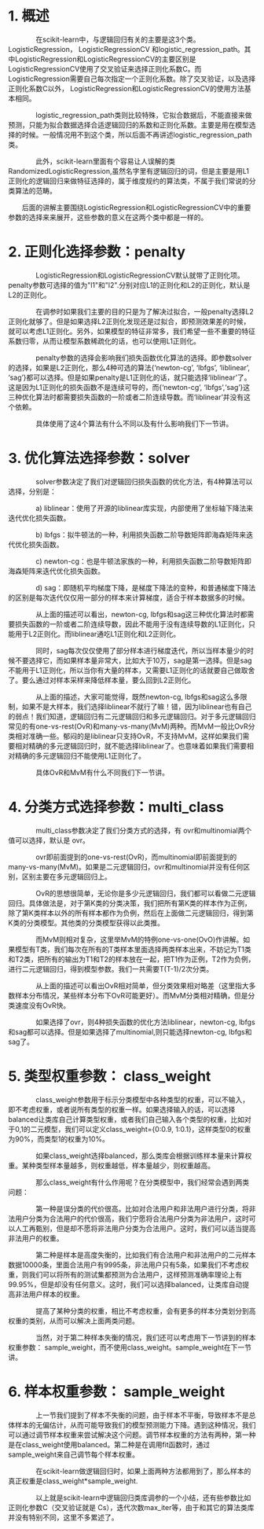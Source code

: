 # 1. 概述

　　　　在scikit-learn中，与逻辑回归有关的主要是这3个类。LogisticRegression， LogisticRegressionCV 和logistic\_regression\_path。其中LogisticRegression和LogisticRegressionCV的主要区别是LogisticRegressionCV使用了交叉验证来选择正则化系数C。而LogisticRegression需要自己每次指定一个正则化系数。除了交叉验证，以及选择正则化系数C以外， LogisticRegression和LogisticRegressionCV的使用方法基本相同。

　　　　logistic\_regression\_path类则比较特殊，它拟合数据后，不能直接来做预测，只能为拟合数据选择合适逻辑回归的系数和正则化系数。主要是用在模型选择的时候。一般情况用不到这个类，所以后面不再讲述logistic\_regression\_path类。

　　　　此外，scikit-learn里面有个容易让人误解的类RandomizedLogisticRegression,虽然名字里有逻辑回归的词，但是主要是用L1正则化的逻辑回归来做特征选择的，属于维度规约的算法类，不属于我们常说的分类算法的范畴。

　　后面的讲解主要围绕LogisticRegression和LogisticRegressionCV中的重要参数的选择来来展开，这些参数的意义在这两个类中都是一样的。

# 2. 正则化选择参数：**penalty**

　　　　LogisticRegression和LogisticRegressionCV默认就带了正则化项。penalty参数可选择的值为"l1"和"l2".分别对应L1的正则化和L2的正则化，默认是L2的正则化。

　　　　在调参时如果我们主要的目的只是为了解决过拟合，一般penalty选择L2正则化就够了。但是如果选择L2正则化发现还是过拟合，即预测效果差的时候，就可以考虑L1正则化。另外，如果模型的特征非常多，我们希望一些不重要的特征系数归零，从而让模型系数稀疏化的话，也可以使用L1正则化。

　　　　penalty参数的选择会影响我们损失函数优化算法的选择。即参数solver的选择，如果是L2正则化，那么4种可选的算法{‘newton-cg’, ‘lbfgs’, ‘liblinear’, ‘sag’}都可以选择。但是如果penalty是L1正则化的话，就只能选择‘liblinear’了。这是因为L1正则化的损失函数不是连续可导的，而{‘newton-cg’, ‘lbfgs’,‘sag’}这三种优化算法时都需要损失函数的一阶或者二阶连续导数。而‘liblinear’并没有这个依赖。

　　　　具体使用了这4个算法有什么不同以及有什么影响我们下一节讲。

# 3. 优化算法选择参数：solver

　　　　solver参数决定了我们对逻辑回归损失函数的优化方法，有4种算法可以选择，分别是：

　　　　a\) liblinear：使用了开源的liblinear库实现，内部使用了坐标轴下降法来迭代优化损失函数。

　　　　b\) lbfgs：拟牛顿法的一种，利用损失函数二阶导数矩阵即海森矩阵来迭代优化损失函数。

　　　　c\) newton-cg：也是牛顿法家族的一种，利用损失函数二阶导数矩阵即海森矩阵来迭代优化损失函数。

　　　　d\) sag：即随机平均梯度下降，是梯度下降法的变种，和普通梯度下降法的区别是每次迭代仅仅用一部分的样本来计算梯度，适合于样本数据多的时候。



　　　　从上面的描述可以看出，newton-cg, lbfgs和sag这三种优化算法时都需要损失函数的一阶或者二阶连续导数，因此不能用于没有连续导数的L1正则化，只能用于L2正则化。而liblinear通吃L1正则化和L2正则化。

　　　　同时，sag每次仅仅使用了部分样本进行梯度迭代，所以当样本量少的时候不要选择它，而如果样本量非常大，比如大于10万，sag是第一选择。但是sag不能用于L1正则化，所以当你有大量的样本，又需要L1正则化的话就要自己做取舍了。要么通过对样本采样来降低样本量，要么回到L2正则化。

　　　　从上面的描述，大家可能觉得，既然newton-cg, lbfgs和sag这么多限制，如果不是大样本，我们选择liblinear不就行了嘛！错，因为liblinear也有自己的弱点！我们知道，逻辑回归有二元逻辑回归和多元逻辑回归。对于多元逻辑回归常见的有one-vs-rest\(OvR\)和many-vs-many\(MvM\)两种。而MvM一般比OvR分类相对准确一些。郁闷的是liblinear只支持OvR，不支持MvM，这样如果我们需要相对精确的多元逻辑回归时，就不能选择liblinear了。也意味着如果我们需要相对精确的多元逻辑回归不能使用L1正则化了。

　　　　具体OvR和MvM有什么不同我们下一节讲。

# 4. 分类方式选择参数：multi\_class

　　　　multi\_class参数决定了我们分类方式的选择，有 ovr和multinomial两个值可以选择，默认是 ovr。

　　　　ovr即前面提到的one-vs-rest\(OvR\)，而multinomial即前面提到的many-vs-many\(MvM\)。如果是二元逻辑回归，ovr和multinomial并没有任何区别，区别主要在多元逻辑回归上。

　　　　OvR的思想很简单，无论你是多少元逻辑回归，我们都可以看做二元逻辑回归。具体做法是，对于第K类的分类决策，我们把所有第K类的样本作为正例，除了第K类样本以外的所有样本都作为负例，然后在上面做二元逻辑回归，得到第K类的分类模型。其他类的分类模型获得以此类推。

　　　　而MvM则相对复杂，这里举MvM的特例one-vs-one\(OvO\)作讲解。如果模型有T类，我们每次在所有的T类样本里面选择两类样本出来，不妨记为T1类和T2类，把所有的输出为T1和T2的样本放在一起，把T1作为正例，T2作为负例，进行二元逻辑回归，得到模型参数。我们一共需要T\(T-1\)/2次分类。

　　　　从上面的描述可以看出OvR相对简单，但分类效果相对略差（这里指大多数样本分布情况，某些样本分布下OvR可能更好）。而MvM分类相对精确，但是分类速度没有OvR快。

　　　　如果选择了ovr，则4种损失函数的优化方法liblinear，newton-cg, lbfgs和sag都可以选择。但是如果选择了multinomial,则只能选择newton-cg, lbfgs和sag了。

# 5. 类型权重参数： class\_weight

　　　　class\_weight参数用于标示分类模型中各种类型的权重，可以不输入，即不考虑权重，或者说所有类型的权重一样。如果选择输入的话，可以选择balanced让类库自己计算类型权重，或者我们自己输入各个类型的权重，比如对于0,1的二元模型，我们可以定义class\_weight={0:0.9, 1:0.1}，这样类型0的权重为90%，而类型1的权重为10%。

　　　　如果class\_weight选择balanced，那么类库会根据训练样本量来计算权重。某种类型样本量越多，则权重越低，样本量越少，则权重越高。

　　　　那么class\_weight有什么作用呢？在分类模型中，我们经常会遇到两类问题：

　　　　第一种是误分类的代价很高。比如对合法用户和非法用户进行分类，将非法用户分类为合法用户的代价很高，我们宁愿将合法用户分类为非法用户，这时可以人工再甄别，但是却不愿将非法用户分类为合法用户。这时，我们可以适当提高非法用户的权重。

　　　　第二种是样本是高度失衡的，比如我们有合法用户和非法用户的二元样本数据10000条，里面合法用户有9995条，非法用户只有5条，如果我们不考虑权重，则我们可以将所有的测试集都预测为合法用户，这样预测准确率理论上有99.95%，但是却没有任何意义。这时，我们可以选择balanced，让类库自动提高非法用户样本的权重。

　　　　提高了某种分类的权重，相比不考虑权重，会有更多的样本分类划分到高权重的类别，从而可以解决上面两类问题。

　　　　当然，对于第二种样本失衡的情况，我们还可以考虑用下一节讲到的样本权重参数： sample\_weight，而不使用class\_weight。sample\_weight在下一节讲。

# 6. 样本权重参数： sample\_weight

　　　　上一节我们提到了样本不失衡的问题，由于样本不平衡，导致样本不是总体样本的无偏估计，从而可能导致我们的模型预测能力下降。遇到这种情况，我们可以通过调节样本权重来尝试解决这个问题。调节样本权重的方法有两种，第一种是在class\_weight使用balanced。第二种是在调用fit函数时，通过sample\_weight来自己调节每个样本权重。

　　　　在scikit-learn做逻辑回归时，如果上面两种方法都用到了，那么样本的真正权重是class\_weight\*sample\_weight.

　　　　以上就是scikit-learn中逻辑回归类库调参的一个小结，还有些参数比如正则化参数C（交叉验证就是 Cs），迭代次数max\_iter等，由于和其它的算法类库并没有特别不同，这里不多累述了。

